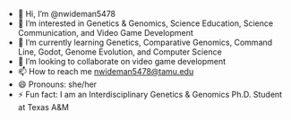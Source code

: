 - 👋 Hi, I’m @nwideman5478
- 👀 I’m interested in Genetics & Genomics, Science Education, Science Communication, and Video Game Development
- 🌱 I’m currently learning Genetics, Comparative Genomics, Command Line, Godot, Genome Evolution, and Computer Science
- 💞️ I’m looking to collaborate on video game development
- 📫 How to reach me nwideman5478@tamu.edu
- 😄 Pronouns: she/her
- ⚡ Fun fact: I am an Interdisciplinary Genetics & Genomics Ph.D. Student at Texas A&M

<!---
nwideman5478/nwideman5478 is a ✨ special ✨ repository because its `README.md` (this file) appears on your GitHub profile.
You can click the Preview link to take a look at your changes.
--->
